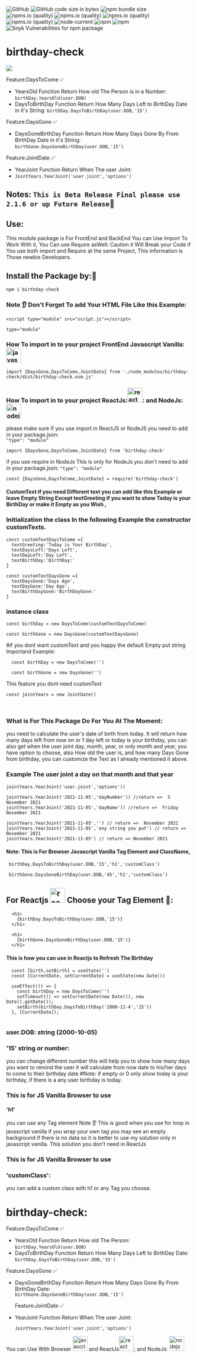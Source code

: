 ![GitHub](https://img.shields.io/github/license/jamaaldev/birthday-check?style=for-the-badge)
![GitHub code size in bytes](https://img.shields.io/github/languages/code-size/jamaaldev/birthday-check?style=for-the-badge)
![npm bundle size](https://img.shields.io/bundlephobia/min/birthday-check?style=for-the-badge)
![npms.io (quality)](https://img.shields.io/npms-io/quality-score/birthday-check?style=for-the-badge)
![npms.io (quality)](https://img.shields.io/npms-io/maintenance-score/birthday-check?style=for-the-badge)
![npms.io (quality)](https://img.shields.io/npms-io/popularity-score/birthday-check?style=for-the-badge)
![npms.io (quality)](https://img.shields.io/npms-io/final-score/birthday-check?style=for-the-badge)
![node-current](https://img.shields.io/node/v/birthday-check?style=for-the-badge)
![npm](https://img.shields.io/npm/dm/birthday-check?style=for-the-badge)
![npm](https://img.shields.io/npm/v/birthday-check?style=for-the-badge)
![Snyk Vulnerabilities for npm package](https://img.shields.io/snyk/vulnerabilities/npm/birthday-check?style=for-the-badge)
# birthday-check
 
![](https://github.com/jamaaldev/DesktopFiles/blob/1e9d00e9bb9536a9903ced9d263ab46aa2c4e199/HD%20Banner%20(2).jpeg?raw=true?raw=trues=400)

Feature:DaysToCome :white_check_mark:<br>
* YearsOld Function Return How old The Person is in a Number:
`
birthDay.YearsOld(user.DOB)
`
* DaysToBirthDay Function Return How Many Days Left to BirthDay Date in it's String:
  `
  birthDay.DaysToBirthDay(user.DOB,'15')
  `<br>

Feature:DaysGone :white_check_mark:
* DaysGoneBirthDay Function Return How Many Days Gone By From BirthDay Date in it's String:<br>
  `
  birthGone.DaysGoneBirthDay(user.DOB,'15')
  `<br>

Feature:JointDate :white_check_mark:
* YearJoint Function Return When The user Joint:<br>
* 
  `
  JointYears.YearJoint('user.joint','options')
  `

## Notes: `This is Beta Release Final please use 2.1.6 or up Future Release`:mega:

 ## Use:<br> 
This module package is For FrontEnd and BackEnd You can Use Import To Work With it, You Can use Require asWell:  Caution it Will Break your Code if You use both import and Require at the same Project,  This information is Those newbie Developers. 

## Install the Package by::blossom:
```
npm i birthday-check 
```
### Note :ear: Don't Forget To add Your HTML File Like this Example:<br>
```   
<script type="module" src="script.js"></script>
```

```
type="module"
```
### How To import in to your project FrontEnd Javascript Vanilla: <img src="https://raw.githubusercontent.com/devicons/devicon/master/icons/javascript/javascript-original.svg" alt="javascript" width="40" height="40"/><br>

```
import {DaysGone,DaysToCome,JointDate} from './node_modules/birthday-check/dist/birthday-check.esm.js'
```

### How To import in to your project ReactJs:<img src="https://raw.githubusercontent.com/devicons/devicon/master/icons/react/react-original-wordmark.svg" alt="react" width="40" height="40"/>: and NodeJs: <img src="https://raw.githubusercontent.com/devicons/devicon/master/icons/nodejs/nodejs-original-wordmark.svg" alt="nodejs" width="40" height="40"/><br>

please make sure if you use import in ReactJS or NodeJS  you need to add in your package.json:<br> `"type": "module"`
```
import {DaysGone,DaysToCome,JointDate} from 'birthday-check'
```
if you use require in NodeJs This is only for NodeJs you don't need to add in your package.json: `"type": "module"`<br>

```
const {DaysGone,DaysToCome,JointDate} = require('birthday-check')
```

#### CustomText if you need Different text you can add like this Example or leave Empty String Except textGreeting if you want to show Today is your BirthDay or make it Empty as you Wish ,

### Initialization the class In the following Example the constructor customTexts.

```
const customTextDaysToCome ={
  textGreeting:'Today is Your BirthDay',
  textDaysLeft:'Days Left',
  textDayLeft:'Day Left',
  textBirthDay:'BirthDay:'
}
```
```
const customTextDaysGone ={
  textDaysGone:'Days Ago',
  textDayGone:'Day Ago',
  textBirthDayGone:'BirthDayGone:'
}
```
### instance class 
```
const birthDay = new DaysToCome(customTextDaysToCome)
```
```
const birthGone = new DaysGone(customTextDaysGone)
```
#if you dont want customText and you happy the default Empty put string Importand Example:<br>

```
  const birthDay = new DaysToCome('')
```
```
  const birthGone = new DaysGone('')
```
This feature you dont need customText
```
const jointYears = new JointDate()
```
<br>

### What is For This Package Do For You At The Moment:<br>
 you need to calculate the user's date of birth from today. It will return how many days left from now on or 1 day left or today is your birthday, you can also get when the user joint day, month, year, or only month and year, you have option to choose, also How old the user is, and how many Days Gone from birthday, you can customize the Text as I already mentioned it above.<br>


### Example The user joint a day on that month and that year
```
jointYears.YearJoint('user.joint','options'))

jointYears.YearJoint('2021-11-05','dayNumber')) //return =>  5 November 2021
jointYears.YearJoint('2021-11-05','dayName')) //return =>  Friday November 2021

jointYears.YearJoint('2021-11-05','') // return =>  November 2021
jointYears.YearJoint('2021-11-05','any string you put') // return =>  November 2021
jointYears.YearJoint('2021-11-05') // return => November 2021

```
#### Note: This is For Browser Javascript Vanilla Tag Element and ClassName,

```
 birthDay.DaysToBirthDay(user.DOB,'15','h1','customClass')
```
```
 birthGone.DaysGoneBirthDay(user.DOB,'45','h1','customClass')
```
## For Reactjs <img src="https://raw.githubusercontent.com/devicons/devicon/master/icons/react/react-original-wordmark.svg" alt="react" width="40" height="40"/> Choose your Tag Element 🎉:<br> 

```
  <h1>
    {birthDay.DaysToBirthDay(user.DOB,'15')}
  </h1>

```
```
  <h1>
    {birthGone.DaysGoneBirthDay(user.DOB,'15')}
  </h1>

```
#### This is how you can use in Reactjs to Refresh The Birthday

```
  const [birth,setBirth] = useState('')
  const [CurrentDate, setCurrentDate] = useState(new Date())
  
  useEffect(() => {
    const birthDay = new DaysToCome('')
    setTimeout(() => setCurrentDate(new Date()), new Date().getDate());
    setBirth(birthDay.DaysToBirthDay('2000-12-4','15'))
  }, [CurrentDate]);


```

### user.DOB: string (2000-10-05)<br>

### '15' string or number:<br>
you can change different number this will help you to show how many days you want to remind the user it will calculate from now date to his/her days to come to their birthday date #Note: if empty or 0 only show today is your birthday, if there is a any user birthday is today.<br>

### This is for JS Vanilla Browser to use
#### 'h1' <br>
you can use any Tag element Note :ear: This is good when you use for loop in javascript vanilla if you wrap your own tag you may see an empty background if there is no data so it is better to use my solution only in javascript vanilla. This solution you don't need in ReactJs 
### This is for JS Vanilla Browser to use
### 'customClass': <br>
you can add a custom class with h1 or any Tag you choose.<br>

# birthday-check:<br>
Feature:DaysToCome :white_check_mark:<br>
* YearsOld Function Return How old The Person:
`
birthDay.YearsOld(user.DOB)
`
* DaysToBirthDay Function Return How Many Days Left to BirthDay Date:<br>
  `
  birthDay.DaysToBirthDay(user.DOB,'15')
  `<br>
  
Feature:DaysGone :white_check_mark:
* DaysGoneBirthDay Function Return How Many Days Gone By From BirthDay Date:<br>
  `
  birthGone.DaysGoneBirthDay(user.DOB,'15')
  ` <br>

  Feature:JointDate :white_check_mark:
* YearJoint Function Return When The user Joint:<br>
  
  `
  JointYears.YearJoint('user.joint','options')
  `

You can Use With Browser <img src="https://raw.githubusercontent.com/devicons/devicon/master/icons/javascript/javascript-original.svg" alt="javascript" width="40" height="40"/> and ReactJs<img src="https://raw.githubusercontent.com/devicons/devicon/master/icons/react/react-original-wordmark.svg" alt="react" width="40" height="40"/>; and NodeJs: <img src="https://raw.githubusercontent.com/devicons/devicon/master/icons/nodejs/nodejs-original-wordmark.svg" alt="nodejs" width="40" height="40"/><br>

